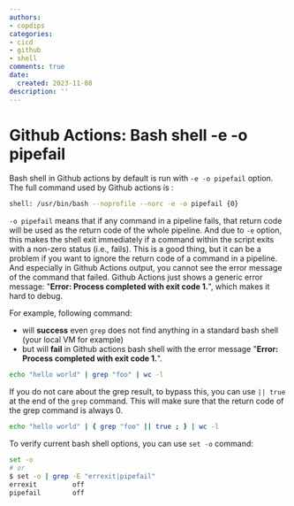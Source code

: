 ```yaml
---
authors:
- copdips
categories:
- cicd
- github
- shell
comments: true
date:
  created: 2023-11-08
description: ''
---
```


# Github Actions: Bash shell -e -o pipefail

Bash shell in Github actions by default is run with `-e -o pipefail` option. The full command used by Github actions is :

```bash
shell: /usr/bin/bash --noprofile --norc -e -o pipefail {0}
```

`-o pipefail` means that if any command in a pipeline fails, that return code will be used as the return code of the whole pipeline. And due to `-e` option, this makes the shell exit immediately if a command within the script exits with a non-zero status (i.e., fails). This is a good thing, but it can be a problem if you want to ignore the return code of a command in a pipeline. And especially in Github Actions output, you cannot see the error message of the command that failed. Github Actions just shows a generic error message: "**Error: Process completed with exit code 1.**", which makes it hard to debug.

For example, following command:

- will **success** even `grep` does not find anything in a standard bash shell (your local VM for example)
- but will **fail** in Github actions bash shell with the error message "**Error: Process completed with exit code 1.**".

```bash
echo "hello world" | grep "foo" | wc -l
```

If you do not care about the grep result, to bypass this, you can use `|| true` at the end of the `grep` command. This will make sure that the return code of the grep command is always 0.

```bash
echo "hello world" | { grep "foo" || true ; } | wc -l
```

To verify current bash shell options, you can use `set -o` command:

```bash
set -o
# or
$ set -o | grep -E "errexit|pipefail"
errexit         off
pipefail        off
```
